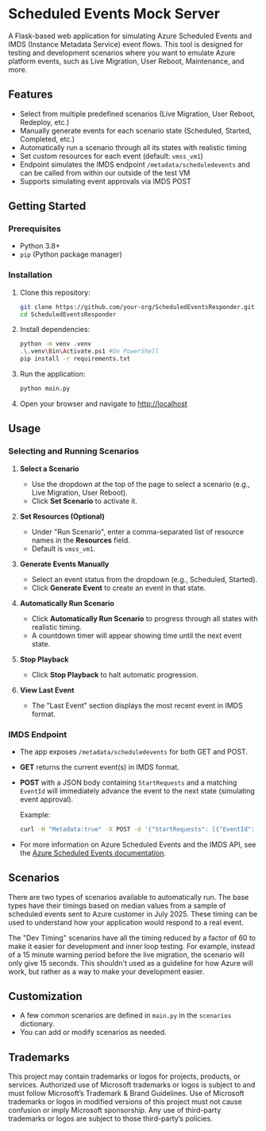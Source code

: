 # Scheduled Events Mock Server

A Flask-based web application for simulating Azure Scheduled Events and IMDS (Instance Metadata Service) event flows. This tool is designed for testing and development scenarios where you want to emulate Azure platform events, such as Live Migration, User Reboot, Maintenance, and more.

## Features

- Select from multiple predefined scenarios (Live Migration, User Reboot, Redeploy, etc.)
- Manually generate events for each scenario state (Scheduled, Started, Completed, etc.)
- Automatically run a scenario through all its states with realistic timing
- Set custom resources for each event (default: `vmss_vm1`)
- Endpoint simulates the IMDS endpoint `/metadata/scheduledevents` and can be called from  within our outside of the test  VM  
- Supports simulating event approvals  via IMDS POST 

## Getting Started

### Prerequisites

- Python 3.8+
- `pip` (Python package manager)

### Installation

1. Clone this repository:
    ```sh
    git clone https://github.com/your-org/ScheduledEventsResponder.git
    cd ScheduledEventsResponder
    ```

2. Install dependencies:
    ```sh
    python -m venv .venv    
    .\.venv\Bin\Activate.ps1 #On PowerShell
    pip install -r requirements.txt
    ```

3. Run the application:
    ```sh
    python main.py
    ```

4. Open your browser and navigate to [http://localhost](http://localhost)

## Usage

### Selecting and Running Scenarios

1. **Select a Scenario**
    - Use the dropdown at the top of the page to select a scenario (e.g., Live Migration, User Reboot).
    - Click **Set Scenario** to activate it.

2. **Set Resources (Optional)**
    - Under "Run Scenario", enter a comma-separated list of resource names in the **Resources** field.
    - Default is `vmss_vm1`.

3. **Generate Events Manually**
    - Select an event status from the dropdown (e.g., Scheduled, Started).
    - Click **Generate Event** to create an event in that state.

4. **Automatically Run Scenario**
    - Click **Automatically Run Scenario** to progress through all states with realistic timing.
    - A countdown timer will appear showing time until the next event state.

5. **Stop Playback**
    - Click **Stop Playback** to halt automatic progression.

6. **View Last Event**
    - The "Last Event" section displays the most recent event in IMDS format.

### IMDS Endpoint

- The app exposes `/metadata/scheduledevents` for both GET and POST.
- **GET** returns the current event(s) in IMDS format.
- **POST** with a JSON body containing `StartRequests` and a matching `EventId` will immediately advance the event to the next state (simulating event approval).

    Example:
    ```sh
    curl -H "Metadata:true" -X POST -d '{"StartRequests": [{"EventId": "YOUR_EVENT_ID"}]}' http://localhost:80/metadata/scheduledevents?api-version=2020-07-01
    ```

- For more information on Azure Scheduled Events and the IMDS API, see the [Azure Scheduled Events documentation](https://learn.microsoft.com/en-us/azure/virtual-machines/windows/scheduled-events).

## Scenarios
There are two types of scenarios available to automatically run. The base types have their timings based on median values  from a sample of scheduled events sent to Azure customer in July 2025. These timing can be used to understand how your application would respond to a real event. 

The "Dev Timing" scenarios have all the timing reduced by a factor of 60 to make it easier for development and inner loop testing. For example, instead of a 15 minute warning period before the live migration, the scenario will only give 15 seconds. This shouldn't used as a guideline for how Azure will work, but rather as a way to make your development easier.


## Customization

- A few common scenarios are defined in `main.py` in the `scenarios` dictionary.
- You can add or modify scenarios as needed. 

## Trademarks 

This project may contain trademarks or logos for projects, products, or services. Authorized use of Microsoft trademarks or logos is subject to and must follow Microsoft’s Trademark & Brand Guidelines. Use of Microsoft trademarks or logos in modified versions of this project must not cause confusion or imply Microsoft sponsorship. Any use of third-party trademarks or logos are subject to those third-party’s policies.
